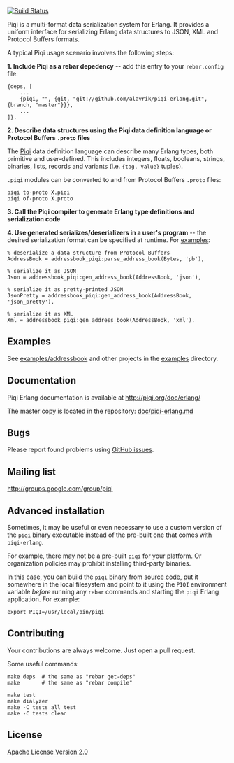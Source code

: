 [![Build Status](https://travis-ci.org/alavrik/piqi-erlang.png)](https://travis-ci.org/alavrik/piqi-erlang)


Piqi is a multi-format data serialization system for Erlang. It provides a
uniform interface for serializing Erlang data structures to JSON, XML and
Protocol Buffers formats.


A typical Piqi usage scenario involves the following steps:

**1. Include Piqi as a rebar depedency** -- add this entry to your
`rebar.config` file:

    {deps, [
        ...
        {piqi, "", {git, "git://github.com/alavrik/piqi-erlang.git", {branch, "master"}}},
        ...
    ]}.


**2. Describe data structures using the Piqi data definition language or
Protocol Buffers `.proto` files**

The [Piqi](http://piqi.org/doc/piqi/) data definition language can describe many
Erlang types, both primitive and user-defined. This includes integers, floats,
booleans, strings, binaries, lists, records and variants (i.e. `{tag, Value}`
tuples).

`.piqi` modules can be converted to and from Protocol Buffers `.proto` files:

    piqi to-proto X.piqi
    piqi of-proto X.proto


**3. Call the Piqi compiler to generate Erlang type definitions and
serialization code**


**4. Use generated serializes/deserializers in a user's program** -- the desired
serialization format can be specified at runtime. For
[examples](examples/addressbook/src/io_json_xml_pb.erl):

    % deserialize a data structure from Protocol Buffers
    AddressBook = addressbook_piqi:parse_address_book(Bytes, 'pb'),

    % serialize it as JSON
    Json = addressbook_piqi:gen_address_book(AddressBook, 'json'),

    % serialize it as pretty-printed JSON
    JsonPretty = addressbook_piqi:gen_address_book(AddressBook, 'json_pretty'),

    % serialize it as XML
    Xml = addressbook_piqi:gen_address_book(AddressBook, 'xml').


Examples
--------

See [examples/addressbook](examples/addressbook/) and other projects in the
[examples](examples/) directory.


Documentation
-------------

Piqi Erlang documentation is available at http://piqi.org/doc/erlang/

The master copy is located in the repository:
[doc/piqi-erlang.md](doc/piqi-erlang.md)


Bugs
----

Please report found problems using [GitHub
issues](http://github.com/alavrik/piqi-erlang/issues).


Mailing list
------------

http://groups.google.com/group/piqi


Advanced installation
---------------------

Sometimes, it may be useful or even necessary to use a custom version of the
`piqi` binary executable instead of the pre-built one that comes with
`piqi-erlang`.

For example, there may not be a pre-built `piqi` for your platform. Or
organization policies may prohibit installing third-party binaries.

In this case, you can build the `piqi` binary from [source
code](https://github.com/alavrik/piqi), put it somewhere in the local filesystem
and point to it using the `PIQI` environment variable _before_ running any
`rebar` commands and starting the `piqi` Erlang application. For example:

    export PIQI=/usr/local/bin/piqi


Contributing
------------

Your contributions are always welcome. Just open a pull request.

Some useful commands:

    make deps  # the same as "rebar get-deps"
    make       # the same as "rebar compile"

    make test
    make dialyzer
    make -C tests all test
    make -C tests clean


License
-------

[Apache License Version 2.0](LICENSE)

